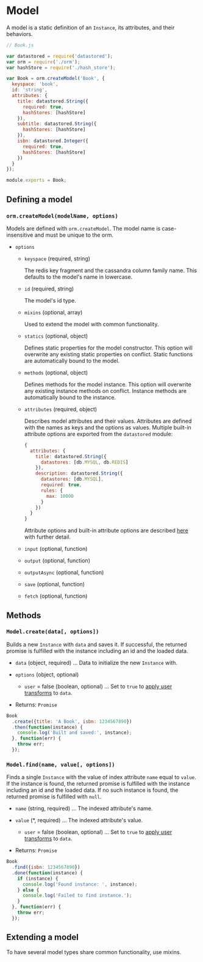 Model
=====

A model is a static definition of an `Instance`, its attributes, and their behaviors.

```js
// Book.js

var datastored = require('datastored');
var orm = require('./orm');
var hashStore = require('./hash_store');

var Book = orm.createModel('Book', {
  keyspace: 'book',
  id: 'string',
  attributes: {
    title: datastored.String({
      required: true,
      hashStores: [hashStore]
    }),
    subtitle: datastored.String({
      hashStores: [hashStore]
    }),
    isbn: datastored.Integer({
      required: true,
      hashStores: [hashStore]
    })
  }
});

module.exports = Book;
```

## Defining a model

### `orm.createModel(modelName, options)`

Models are defined with `orm.createModel`. The model name is case-insensitive and must be unique to the orm.

- `options`

  - `keyspace` (required, string)

    The redis key fragment and the cassandra column family name. This defaults to the model's name in lowercase.

  - `id` (required, string)

    The model's id type.

  - `mixins` (optional, array)

    Used to extend the model with common functionality.

  - `statics` (optional, object)

    Defines static properties for the model constructor. This option will overwrite any existing static properties on conflict. Static functions are automatically bound to the model.

  - `methods` (optional, object)

    Defines methods for the model instance. This option will overwrite any existing instance methods on conflict. Instance methods are automatically bound to the instance.

  - `attributes` (required, object)

    Describes model attributes and their values. Attributes are defined with the names as keys and the options as values. Multiple built-in attribute options are exported from the `datastored` module:

    ```js
    {
      attributes: {
        title: datastored.String({
          datastores: [db.MYSQL, db.REDIS]
        }),
        description: datastored.String({
          datastores: [db.MYSQL],
          required: true,
          rules: {
            max: 10000
          }
        })
      }
    }
    ```

    Attribute options and built-in attribute options are described [here](attributes.md) with further detail.

  - `input` (optional, function)

  - `output` (optional, function)

  - `outputAsync` (optional, function)

  - `save` (optional, function)

  - `fetch` (optional, function)

## Methods

### `Model.create(data[, options])`

Builds a new `Instance` with `data` and saves it. If successful, the returned promise is fulfilled with the instance including an id and the loaded data.

- `data` (object, required) ... Data to initialize the new `Instance` with.
- `options` (object, optional)
  - `user` = false (boolean, optional) ... Set to `true` to [apply user transforms](security.md) to `data`.

- Returns: `Promise`

```js
Book
  .create({title: 'A Book', isbn: 1234567890})
  .then(function(instance) {
    console.log('Built and saved:', instance);
  }, function(err) {
    throw err;
  });
```

### `Model.find(name, value[, options])`

Finds a single `Instance` with the value of index attribute `name` equal to `value`. If the instance is found, the returned promise is fulfilled with the instance including an id and the loaded data. If no such instance is found, the returned promise is fulfilled with `null`.

- `name` (string, required) ... The indexed attribute's name.
- `value` (*, required) ... The indexed attribute's value.
  - `user` = false (boolean, optional) ... Set to `true` to [apply user transforms](security.md) to `data`.

- Returns: `Promise`

```js
Book
  .find({isbn: 1234567890})
  .done(function(instance) {
    if (instance) {
      console.log('Found instance: ', instance);
    } else {
      console.log('Failed to find instance.');
    }
  }, function(err) {
    throw err;
  });
```

## Extending a model

To have several model types share common functionality, use mixins.

